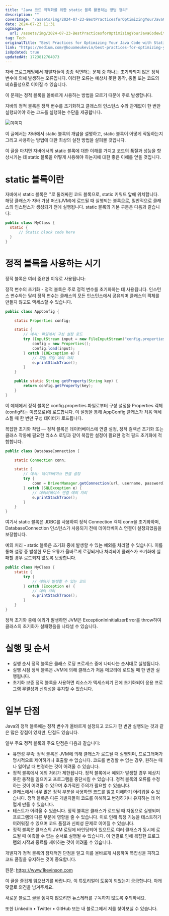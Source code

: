 ```yaml
---
title: "Java 코드 최적화를 위한 static 블록 활용하는 방법 정리"
description: ""
coverImage: "/assets/img/2024-07-23-BestPracticesforOptimizingYourJavaCodewithStaticBlocks_0.png"
date: 2024-07-23 11:31
ogImage: 
  url: /assets/img/2024-07-23-BestPracticesforOptimizingYourJavaCodewithStaticBlocks_0.png
tag: Tech
originalTitle: "Best Practices for Optimizing Your Java Code with Static Blocks"
link: "https://medium.com/@kouomeukevin/best-practices-for-optimizing-your-java-code-with-static-blocks-911d40420f2f"
isUpdated: true
updatedAt: 1723812764073
---
```




자바 프로그래밍에서 개발자들이 종종 직면하는 문제 중 하나는 초기화되지 않은 정적 변수에 의해 발생하는 오류입니다. 이러한 오류는 예상치 못한 동작, 충돌 또는 코드의 비효율성으로 이어질 수 있습니다.

이 문제는 정적 블록을 올바르게 사용하는 방법을 모르기 때문에 주로 발생합니다.

자바의 정적 블록은 정적 변수를 초기화하고 클래스의 인스턴스 수와 관계없이 한 번만 실행되어야 하는 코드를 실행하는 수단을 제공합니다.

![이미지](/assets/img/2024-07-23-BestPracticesforOptimizingYourJavaCodewithStaticBlocks_0.png)

<div class="content-ad"></div>

이 글에서는 자바에서 static 블록의 개념을 설명하고, static 블록이 어떻게 작동하는지 그리고 사용하는 방법에 대한 최상의 실천 방법을 살펴볼 것입니다.

이 글을 마치면 자바에서의 static 블록에 대한 이해를 가지고 코드의 품질과 성능을 향상시키는 데 static 블록을 어떻게 사용해야 하는지에 대한 좋은 이해를 얻을 것입니다.

# static 블록이란

자바에서 static 블록은 ''로 둘러싸인 코드 블록으로, static 키워드 앞에 위치합니다. 해당 클래스가 자바 가상 머신(JVM)에 로드될 때 실행되는 블록으로, 일반적으로 클래스의 인스턴스가 생성되기 전에 실행됩니다. static 블록의 기본 구문은 다음과 같습니다:

<div class="content-ad"></div>

```java
public class MyClass {
  static {
      // Static block code here
  }
}
```

# 정적 블록을 사용하는 시기

정적 블록은 여러 중요한 이유로 사용됩니다:

정적 변수의 초기화 - 정적 블록은 주로 정적 변수를 초기화하는 데 사용됩니다. 인스턴스 변수와는 달리 정적 변수는 클래스의 모든 인스턴스에서 공유되며 클래스의 객체를 만들지 않고도 액세스할 수 있습니다.

<div class="content-ad"></div>

```java
public class AppConfig {

    static Properties config;

    static {
        // 예시: 파일에서 구성 설정 로드
        try (InputStream input = new FileInputStream("config.properties")) {
            config = new Properties();
            config.load(input);
        } catch (IOException e) {
            // 파일 로딩 예외 처리
            e.printStackTrace();
        }
    }

    public static String getProperty(String key) {
        return config.getProperty(key);
    }
}
```

이 예제에서 정적 블록은 config.properties 파일로부터 구성 설정을 Properties 객체(config라는 이름으로)에 로드합니다. 이 설정을 통해 AppConfig 클래스가 처음 액세스될 때 한 번만 구성 데이터가 로드됩니다.

복잡한 초기화 작업 — 정적 블록은 데이터베이스에 연결 설정, 정적 컬렉션 초기화 또는 클래스 작동에 필요한 리소스 로딩과 같이 복잡한 설정이 필요한 정적 필드 초기화에 적합합니다.

```java
public class DatabaseConnection {

    static Connection conn;

    static {
        // 예시: 데이터베이스 연결 설정
        try {
            conn = DriverManager.getConnection(url, username, password);
        } catch (SQLException e) {
            // 데이터베이스 연결 예외 처리
            e.printStackTrace();
        }
    }
}
```

<div class="content-ad"></div>

여기서 static 블록은 JDBC를 사용하여 정적 Connection 객체 conn을 초기화하며, DatabaseConnection 인스턴스가 사용되기 전에 데이터베이스 연결이 설정되었음을 보장합니다.

예외 처리 - static 블록은 초기화 중에 발생할 수 있는 예외를 처리할 수 있습니다. 이를 통해 설정 중 발생한 모든 오류가 올바르게 로깅되거나 처리되어 클래스가 초기화에 실패할 경우 로드되지 않도록 보장합니다.

```java
public class MyClass {
    static {
        try {
            // 예외가 발생할 수 있는 코드
        } catch (Exception e) {
            // 예외 처리
            e.printStackTrace();
        }
    }
}
```

정적 초기화 중에 예외가 발생하면 JVM은 ExceptionInInitializerError를 throw하여 클래스의 초기화가 실패했음을 나타낼 수 있습니다.

<div class="content-ad"></div>

# 실행 및 순서

- 실행 순서 정적 블록은 클래스 로딩 프로세스 중에 나타나는 순서대로 실행됩니다.
- 실행 시점 정적 블록은 JVM에 의해 클래스가 처음 메모리에 로드될 때 한 번만 실행됩니다.
- 초기화 보증 정적 블록을 사용하면 리소스가 액세스되기 전에 초기화되어 응용 프로그램 무결성과 신뢰성을 유지할 수 있습니다.

# 일부 단점

Java의 정적 블록에는 정적 변수가 올바르게 설정되고 코드가 한 번만 실행되는 것과 같은 많은 장점이 있지만, 단점도 있습니다.

<div class="content-ad"></div>

일부 주요 정적 블록의 주요 단점은 다음과 같습니다:

- 유연성 부족: 정적 블록은 JVM에 의해 클래스가 로드될 때 실행되며, 프로그래머가 명시적으로 제어하거나 호출할 수 없습니다. 코드를 변경할 수 없는 경우, 원하는 때나 일어날 때 변경하는 것이 어려울 수 있습니다.
- 정적 블록에서 예외 처리가 제한됩니다. 정적 블록에서 예외가 발생할 경우 예상치 못한 동작을 일으키고 프로그램을 중단시킬 수 있습니다. 정적 블록의 오류를 수정하는 것이 어려울 수 있으며 추가적인 주의가 필요할 수 있습니다.
- 클래스에서 너무 많은 정적 부분을 사용하면 코드를 읽고 이해하기 어려워질 수 있습니다. 정적 블록은 다른 개발자들이 코드를 이해하고 변경하거나 유지하는 데 어렵게 만들 수 있습니다.
- 테스트가 어려울 수 있습니다. 정적 블록은 클래스가 로드될 때 자동으로 실행되며 프로그램의 다른 부분에 영향을 줄 수 있습니다. 이로 인해 특정 기능을 테스트하기 어려워질 수 있으며 코드 품질과 신뢰성 문제로 이어질 수 있습니다.
- 정적 블록은 클래스의 JVM 로딩에 바인딩되어 있으므로 여러 클래스가 동시에 로드될 때 예측할 수 없는 순서로 실행될 수 있습니다. 이 연결로 인해 복잡한 프로그램의 시작과 종료를 제어하는 것이 어려울 수 있습니다.

개발자가 정적 블록의 잠재적인 단점을 알고 이를 올바르게 사용하여 복잡성을 피하고 코드 품질을 유지하는 것이 중요합니다.

원문: https://www.1kevinson.com

<div class="content-ad"></div>

이 글을 즐겁게 읽으셨기를 바랍니다. 이 튜토리얼이 도움이 되었는지 궁금합니다. 아래 댓글로 의견을 남겨주세요.

새로운 블로그 글을 놓치지 않으려면 뉴스레터를 구독하지 않도록 주의하세요.

또한 LinkedIn • Twitter • GitHub 또는 내 블로그에서 저를 찾아보실 수 있습니다.